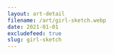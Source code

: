 ```yaml
---
layout: art-detail
filename: /art/girl-sketch.webp
date: 2021-01-01
excludefeed: true
slug: girl-sketch
---
```

